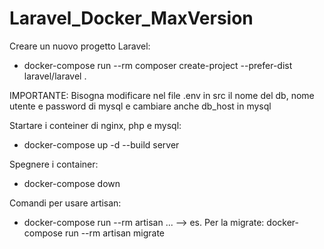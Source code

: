 # Laravel_Docker_MaxVersion

Creare un nuovo progetto Laravel:
  - docker-compose run --rm composer create-project --prefer-dist laravel/laravel .

  IMPORTANTE: Bisogna modificare nel file .env in src il nome del db, nome utente e password di mysql e cambiare anche db_host in mysql

Startare i conteiner di nginx, php e mysql:
  - docker-compose up -d --build server

Spegnere i container:
  - docker-compose down

Comandi per usare artisan:
  - docker-compose run --rm artisan ...   --> es. Per la migrate: docker-compose run --rm artisan migrate
